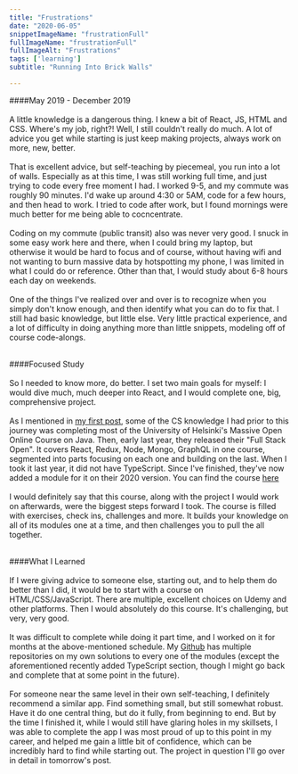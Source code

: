 ```yaml
---
title: "Frustrations"
date: "2020-06-05"
snippetImageName: "frustrationFull"
fullImageName: "frustrationFull"
fullImageAlt: "Frustrations"
tags: ['learning']
subtitle: "Running Into Brick Walls"

---
```

####May 2019 - December 2019
<br>
<br>
A little knowledge is a dangerous thing.  I knew a bit of React, JS, HTML and CSS.  Where's my job, right?!  Well, I still couldn't really do much.  A lot of advice you get while starting is just keep making projects, always work on more, new, better.
<br>
<br>
That is excellent advice, but self-teaching by piecemeal, you run into a lot of walls.  Especially as at this time, I was still working full time, and just trying to code every free moment I had.  I worked 9-5, and my commute was roughly 90 minutes.  I'd wake up around 4:30 or 5AM, code for a few hours, and then head to work.  I tried to code after work, but I found mornings were much better for me being able to cocncentrate.
<br>
<br>
Coding on my commute (public transit) also was never very good.  I snuck in some easy work here and there, when I could bring my laptop, but otherwise it would be hard to focus and of course, without having wifi and not wanting to burn massive data by hotspotting my phone, I was limited in what I could do or reference.  Other than that, I would study about 6-8 hours each day on weekends.
<br>
<br>
One of the things I've realized over and over is to recognize when you simply don't know enough, and then identify what you can do to fix that.  I still had basic knowledge, but little else.  Very little practical experience, and a lot of difficulty in doing anything more than little snippets, modeling off of course code-alongs.
<br>
<br>

####Focused Study
<br>
<br>
So I needed to know more, do better.  I set two main goals for myself: I would dive much, much deeper into React, and I would complete one, big, comprehensive project.
<br>
<br>
As I mentioned in <a href = "/posts/introductory-post/">my first post</a>, some of the CS knowledge I had prior to this journey was completing most of the University of Helsinki's Massive Open Online Course on Java.  Then, early last year, they released their "Full Stack Open".  It covers React, Redux, Node, Mongo, GraphQL in one course, segmented into parts focusing on each one and building on the last.  When I took it last year, it did not have TypeScript.  Since I've finished, they've now added a module for it on their 2020 version.  You can find the course <a href = "https://fullstackopen.com/en/">here</a>
<br>
<br>
I would definitely say that this course, along with the project I would work on afterwards, were the biggest steps forward I took.  The course is filled with exercises, check ins, challenges and more.  It builds your knowledge on all of its modules one at a time, and then challenges you to pull the all together.
<br>
<br>

####What I Learned
<br>
<br>
If I were giving advice to someone else, starting out, and to help them do better than I did, it would be to start with a course on HTML/CSS/JavaScript.  There are multiple, excellent choices on Udemy and other platforms.  Then I would absolutely do this course.  It's challenging, but very, very good.
<br>
<br>
It was difficult to complete while doing it part time, and I worked on it for months at the above-mentioned schedule.  My <a href = "https://github.com/Derek42588/">Github</a> has multiple repositories on my own solutions to every one of the modules (except the aforementioned recently added TypeScript section, though I might go back and complete that at some point in the future).
<br>
<br>
For someone near the same level in their own self-teaching, I definitely recommend a similar app.  Find something small, but still somewhat robust.  Have it do one central thing, but do it fully, from beginning to end.  But by the time I finished it, while I would still have glaring holes in my skillsets, I was able to complete the app I was most proud of up to this point in my career, and helped me gain a little bit of confidence, which can be incredibly hard to find while starting out.  The project in question I'll go over in detail in tomorrow's post.
<br>
<br>
